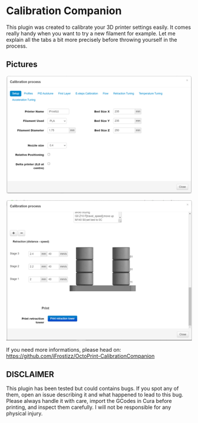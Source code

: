 # Calibration Companion

This plugin was created to calibrate your 3D printer settings easily.
It comes really handy when you want to try a new filament for example.
Let me explain all the tabs a bit more precisely before throwing yourself in the process.

## Pictures 

![Calibration Companion Setup](setup.png)

![Calibration Companion Retraction](retraction.png)


If you need more informations, please head on: https://github.com/iFrostizz/OctoPrint-CalibrationCompanion

## DISCLAIMER

This plugin has been tested but could contains bugs. If you spot any of them, open an issue describing it and what happened to lead to this bug.
Please always handle it with care, import the GCodes in Cura before printing, and inspect them carefully. I will not be responsible for any physical injury.
